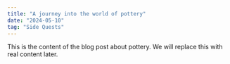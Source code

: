 ```yaml
---
title: "A journey into the world of pottery"
date: "2024-05-10"
tag: "Side Quests"
---
```


This is the content of the blog post about pottery. We will replace this with real content later. 